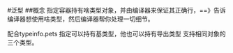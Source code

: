#泛型
##概念
 指定容器持有啥类型对象，并由编译器来保证其正确行，==》告诉编译器想使用啥类型，然后编译器帮你处理一切细节。
 
配合typeinfo.pets 指定可以持有基类型，他也可以持有导出类型
支持相同对象的三个类型。